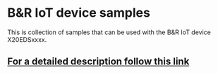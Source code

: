 # B&R IoT device samples

This is collection of samples that can be used with the B&R IoT device X20EDSxxxx.

## [**For a detailed description follow this link**](https://br-automation-com.github.io/B-R-IoT-device-samples/index.html)
